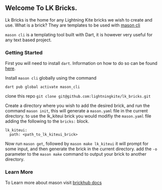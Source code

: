 ## Welcome To LK Bricks.

Lk Bricks is the home for any Lightning Kite bricks we wish to create and use.  What is a brick?  They are templates to be used with [mason cli](https://github.com/felangel/mason)

`mason cli` is a templating tool built with Dart, it is however very useful for any text based project.

### Getting Started

First you will need to install `dart`.  Information on how to do so can be found [here](https://dart.dev/get-dart).

Install `mason cli` globally using the command 

`dart pub global activate mason_cli`

clone this repo `git clone git@github.com:lightningkite/lk_bricks.git`

Create a directory where you wish to add the desired brick, and run the command `mason init`, this will generate a `mason.yaml` file in the current directory.  to use the lk_kiteui brick you would modifiy the `mason.yaml` file adding the following to the `bricks:` block. 

```
lk_kiteui:
  path: <path_to_lk_kiteui_brick>
```

Now run `mason get`, followed by `mason make lk_kiteui` it will prompt for some input, and then generate the brick in the current directory.  add the `-o` parameter to the `mason make` command to output your brick to another directory.

### Learn More

To Learn more about mason visit [brickhub docs](https://docs.brickhub.dev/mason-make)